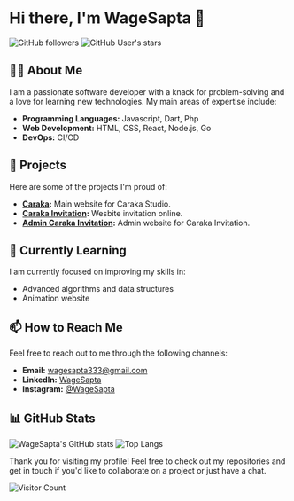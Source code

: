 # Hi there, I'm WageSapta 👋

![GitHub followers](https://img.shields.io/github/followers/WageSapta?label=Follow&style=social)
![GitHub User's stars](https://img.shields.io/github/stars/WageSapta?affiliations=OWNER%2CCOLLABORATOR&style=social)

## 👨‍💻 About Me

I am a passionate software developer with a knack for problem-solving and a love for learning new technologies. My main areas of expertise include:
- **Programming Languages:** Javascript, Dart, Php
- **Web Development:** HTML, CSS, React, Node.js, Go
- **DevOps:** CI/CD

## 🚀 Projects

Here are some of the projects I'm proud of:
- **[Caraka](https://github.com/WageSapta):** Main website for Caraka Studio.
- **[Caraka Invitation](https://github.com/WageSapta):** Wesbite invitation online.
- **[Admin Caraka Invitation](https://github.com/WageSapta):** Admin website for Caraka Invitation.

## 🌱 Currently Learning

I am currently focused on improving my skills in:
- Advanced algorithms and data structures
- Animation website

## 📫 How to Reach Me

Feel free to reach out to me through the following channels:
- **Email:** wagesapta333@gmail.com
- **LinkedIn:** [WageSapta](https://www.linkedin.com/in/WageSapta/)
- **Instagram:** [@WageSapta](https://instagram.com/sp.yum)

## 📊 GitHub Stats

![WageSapta's GitHub stats](https://github-readme-stats.vercel.app/api?username=WageSapta&show_icons=true&theme=radical)
![Top Langs](https://github-readme-stats.vercel.app/api/top-langs/?username=WageSapta&layout=compact&theme=radical)

Thank you for visiting my profile! Feel free to check out my repositories and get in touch if you'd like to collaborate on a project or just have a chat.

![Visitor Count](https://profile-counter.glitch.me/WageSapta/count.svg)
